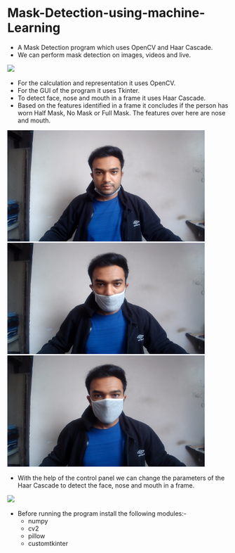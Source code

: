 # Mask-Detection-using-machine-Learning
* A Mask Detection program which uses OpenCV and Haar Cascade.
* We can perform mask detection on images, videos and live.

<div>
<p float="center">
  <img src="optionspanel.jpg" width="400" />
</p>
</div>

* For the calculation and representation it uses OpenCV.
* For the GUI of the program it uses Tkinter.
* To detect face, nose and mouth in a frame it uses Haar Cascade.
* Based on the features identified in a frame it concludes if the person has worn Half Mask, No Mask or Full Mask. The features over here are nose and mouth.

<div>
<p float="left">
  <img src="images/WIN_20220724_16_13_48_Pro.jpg" width="450" />
  <img src="images/WIN_20220724_16_15_16_Pro.jpg" width="450" />
  <img src="images/WIN_20220724_16_14_53_Pro.jpg" width="450" />
</p>
</div>

* With the help of the control panel we can change the parameters of the Haar Cascade to detect the face, nose and mouth in a frame.

<div>
<p float="center">
  <img src="scalefactor.jpg" width="350" />
</p>
</div>

* Before running the program install the following modules:-
  * numpy
  * cv2
  * pillow
  * customtkinter

